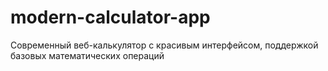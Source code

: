 # modern-calculator-app
Современный веб-калькулятор с красивым интерфейсом, поддержкой базовых математических операций
